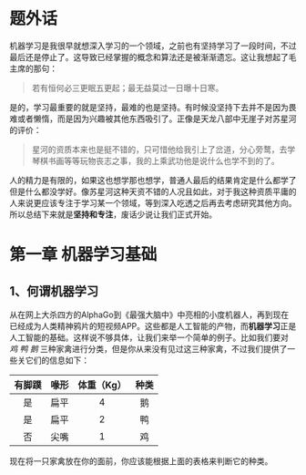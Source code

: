 # 题外话

机器学习是我很早就想深入学习的一个领域，之前也有坚持学习了一段时间，不过最后还是停止了。这导致已经掌握的概念和算法还是被渐渐遗忘。这让我想起了毛主席的那句：

> 若有恒何必三更眠五更起；最无益莫过一日曝十日寒。

是的，学习最重要的就是坚持，最难的也是坚持。有时候没坚持下去并不是因为畏难或者懒惰，而是因为兴趣被其他东西吸引了。正像是天龙八部中无崖子对苏星河的评价：

> 星河的资质本来也是挺不错的，只可惜他给我引上了岔道，分心旁鹜，去学琴棋书画等等玩物丧志之事，我的上乘武功他是说什么也学不到的了。

人的精力是有限的，如果这也想学那也想学，普通人最后的结果肯定是什么都学了但是什么都没学好。像苏星河这种天资不错的人况且如此，对于我这种资质平庸的人来说更应该专注于学习某一个领域，等到深入吃透之后再去考虑研究其他方向。所以总结下来就是**坚持和专注**，废话少说让我们正式开始。

# 第一章 机器学习基础

## 1、何谓机器学习

从在网上大杀四方的AlphaGo到《最强大脑中》中亮相的小度机器人，再到现在已经成为人类精神鸦片的短视频APP。这些都是人工智能的产物，而**机器学习**正是人工智能的基础。这样说不够具体，让我们来举一个简单的例子。比如我们要对 *鸡* *鸭* *鹅* 三种家禽进行分类，但是你从来没有见过这三种家禽，不过我们提供了一些关它们的信息如下：

| 有脚蹼 | 喙形 | 体重（Kg） | 种类 |
| :----: | :--: | :--------: | :--: |
|   是   | 扁平 |     4      |  鹅  |
|   是   | 扁平 |     2      |  鸭  |
|   否   | 尖嘴 |     1      |  鸡  |

现在将一只家禽放在你的面前，你应该能根据上面的表格来判断它的种类。

